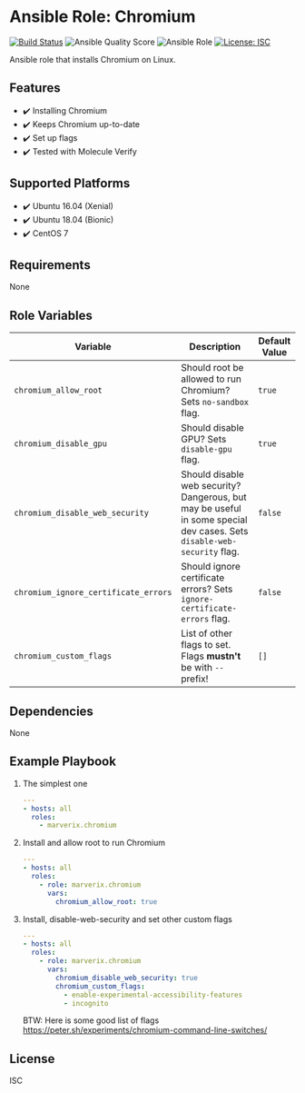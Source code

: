 # Ansible Role: Chromium

[![Build Status](https://travis-ci.com/marverix/ansible-role-chromium.svg?branch=master)](https://travis-ci.com/marverix/ansible-role-chromium)
![Ansible Quality Score](https://img.shields.io/ansible/quality/48217)
![Ansible Role](https://img.shields.io/ansible/role/48217)
[![License: ISC](https://img.shields.io/badge/License-ISC-blue.svg)](LICENSE)

Ansible role that installs Chromium on Linux.

## Features

- ✔️ Installing Chromium
- ✔️ Keeps Chromium up-to-date
- ✔️ Set up flags
- ✔️ Tested with Molecule Verify

## Supported Platforms

- ✔️ Ubuntu 16.04 (Xenial)
- ✔️ Ubuntu 18.04 (Bionic)
- ✔️ CentOS 7

## Requirements

None

## Role Variables

Variable | Description | Default Value
--- | --- | ---
`chromium_allow_root` | Should root be allowed to run Chromium? Sets `no-sandbox` flag. | `true`
`chromium_disable_gpu` | Should disable GPU? Sets `disable-gpu` flag. | `true`
`chromium_disable_web_security` | Should disable web security? Dangerous, but may be useful in some special dev cases. Sets `disable-web-security` flag. | `false`
`chromium_ignore_certificate_errors` | Should ignore certificate errors? Sets `ignore-certificate-errors` flag. | `false`
`chromium_custom_flags` | List of other flags to set. Flags **mustn't** be with `--` prefix! | `[]`

## Dependencies

None

## Example Playbook

1. The simplest one

    ```yml
    ---
    - hosts: all
      roles:
        - marverix.chromium

    ```

1. Install and allow root to run Chromium

    ```yml
    ---
    - hosts: all
      roles:
        - role: marverix.chromium
          vars:
            chromium_allow_root: true
    ```

1. Install, disable-web-security and set other custom flags

    ```yml
    ---
    - hosts: all
      roles:
        - role: marverix.chromium
          vars:
            chromium_disable_web_security: true
            chromium_custom_flags:
              - enable-experimental-accessibility-features
              - incognito
    ```

    BTW: Here is some good list of flags https://peter.sh/experiments/chromium-command-line-switches/

## License

ISC
